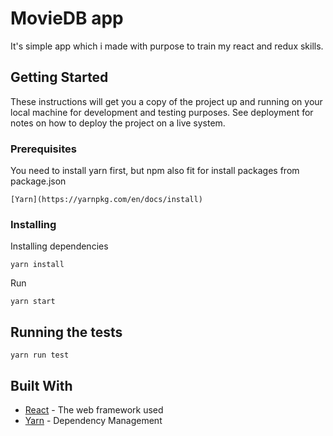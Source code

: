 # MovieDB app

It's simple app which i made with purpose to train my react and redux skills.

## Getting Started

These instructions will get you a copy of the project up and running on your local machine for development and testing purposes. See deployment for notes on how to deploy the project on a live system.

### Prerequisites

You need to install yarn first, but npm also fit for install packages from package.json

```
[Yarn](https://yarnpkg.com/en/docs/install)
```

### Installing

Installing dependencies

```
yarn install
```

Run

```
yarn start
```

## Running the tests

```
yarn run test
```

## Built With

* [React](https://reactjs.org/) - The web framework used
* [Yarn](https://yarnpkg.com/) - Dependency Management
